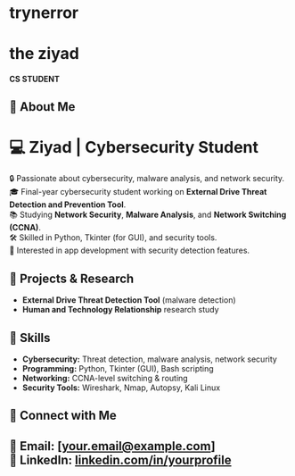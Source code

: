 # trynerror
# the ziyad

 

#### CS STUDENT 

 

## 🚀 About Me  

# 💻 Ziyad | Cybersecurity Student  

🔒 Passionate about cybersecurity, malware analysis, and network security.  
🎓 Final-year cybersecurity student working on **External Drive Threat Detection and Prevention Tool**.  
📚 Studying **Network Security**, **Malware Analysis**, and **Network Switching (CCNA)**.  
🛠️ Skilled in Python, Tkinter (for GUI), and security tools.  
🚀 Interested in app development with security detection features.  

## 🔹 Projects & Research  
- **External Drive Threat Detection Tool** (malware detection)  
- **Human and Technology Relationship** research study  

## 🔹 Skills  
- **Cybersecurity:** Threat detection, malware analysis, network security  
- **Programming:** Python, Tkinter (GUI), Bash scripting  
- **Networking:** CCNA-level switching & routing  
- **Security Tools:** Wireshark, Nmap, Autopsy, Kali Linux  

## 🔹 Connect with Me  
📧 Email: [your.email@example.com]  
🔗 LinkedIn: [linkedin.com/in/yourprofile](#)  
---
